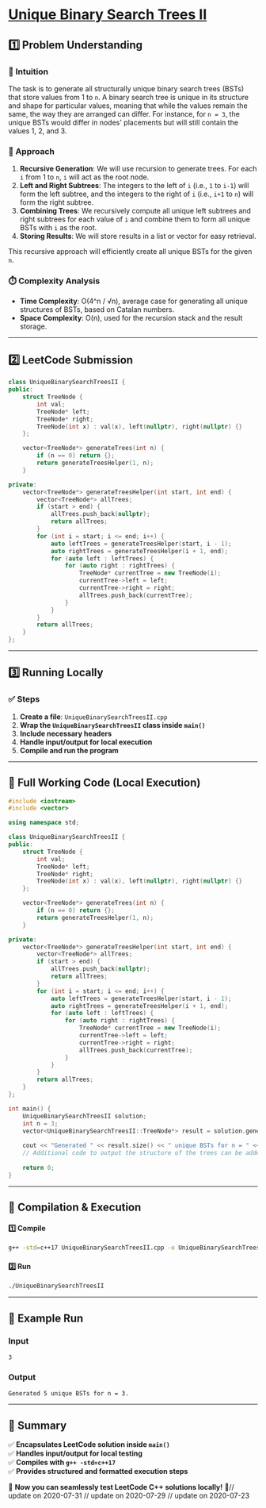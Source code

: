 # **[Unique Binary Search Trees II](https://leetcode.com/problems/unique-binary-search-trees-ii/description/)**  

## **1️⃣ Problem Understanding**  
### **📌 Intuition**  
The task is to generate all structurally unique binary search trees (BSTs) that store values from 1 to `n`. A binary search tree is unique in its structure and shape for particular values, meaning that while the values remain the same, the way they are arranged can differ. For instance, for `n = 3`, the unique BSTs would differ in nodes' placements but will still contain the values 1, 2, and 3.

### **🚀 Approach**  
1. **Recursive Generation**: We will use recursion to generate trees. For each `i` from 1 to `n`, `i` will act as the root node.
2. **Left and Right Subtrees**: The integers to the left of `i` (i.e., `1` to `i-1`) will form the left subtree, and the integers to the right of `i` (i.e., `i+1` to `n`) will form the right subtree.
3. **Combining Trees**: We recursively compute all unique left subtrees and right subtrees for each value of `i` and combine them to form all unique BSTs with `i` as the root.
4. **Storing Results**: We will store results in a list or vector for easy retrieval.

This recursive approach will efficiently create all unique BSTs for the given `n`.

### **⏱️ Complexity Analysis**  
- **Time Complexity**: O(4^n / √n), average case for generating all unique structures of BSTs, based on Catalan numbers.
- **Space Complexity**: O(n), used for the recursion stack and the result storage.

---  

## **2️⃣ LeetCode Submission**  
```cpp
class UniqueBinarySearchTreesII {
public:
    struct TreeNode {
        int val;
        TreeNode* left;
        TreeNode* right;
        TreeNode(int x) : val(x), left(nullptr), right(nullptr) {}
    };

    vector<TreeNode*> generateTrees(int n) {
        if (n == 0) return {};
        return generateTreesHelper(1, n);
    }

private:
    vector<TreeNode*> generateTreesHelper(int start, int end) {
        vector<TreeNode*> allTrees;
        if (start > end) {
            allTrees.push_back(nullptr);
            return allTrees;
        }
        for (int i = start; i <= end; i++) {
            auto leftTrees = generateTreesHelper(start, i - 1);
            auto rightTrees = generateTreesHelper(i + 1, end);
            for (auto left : leftTrees) {
                for (auto right : rightTrees) {
                    TreeNode* currentTree = new TreeNode(i);
                    currentTree->left = left;
                    currentTree->right = right;
                    allTrees.push_back(currentTree);
                }
            }
        }
        return allTrees;
    }
};
```  

---  

## **3️⃣ Running Locally**  
### **✅ Steps**  
1. **Create a file**: `UniqueBinarySearchTreesII.cpp`  
2. **Wrap the `UniqueBinarySearchTreesII` class inside `main()`**  
3. **Include necessary headers**  
4. **Handle input/output for local execution**  
5. **Compile and run the program**  

---  

## **📝 Full Working Code (Local Execution)**  
```cpp
#include <iostream>
#include <vector>

using namespace std;

class UniqueBinarySearchTreesII {
public:
    struct TreeNode {
        int val;
        TreeNode* left;
        TreeNode* right;
        TreeNode(int x) : val(x), left(nullptr), right(nullptr) {}
    };

    vector<TreeNode*> generateTrees(int n) {
        if (n == 0) return {};
        return generateTreesHelper(1, n);
    }

private:
    vector<TreeNode*> generateTreesHelper(int start, int end) {
        vector<TreeNode*> allTrees;
        if (start > end) {
            allTrees.push_back(nullptr);
            return allTrees;
        }
        for (int i = start; i <= end; i++) {
            auto leftTrees = generateTreesHelper(start, i - 1);
            auto rightTrees = generateTreesHelper(i + 1, end);
            for (auto left : leftTrees) {
                for (auto right : rightTrees) {
                    TreeNode* currentTree = new TreeNode(i);
                    currentTree->left = left;
                    currentTree->right = right;
                    allTrees.push_back(currentTree);
                }
            }
        }
        return allTrees;
    }
};

int main() {
    UniqueBinarySearchTreesII solution;
    int n = 3;
    vector<UniqueBinarySearchTreesII::TreeNode*> result = solution.generateTrees(n);
    
    cout << "Generated " << result.size() << " unique BSTs for n = " << n << "." << endl;
    // Additional code to output the structure of the trees can be added here.
    
    return 0;
}
```  

---  

## **🔧 Compilation & Execution**  
#### **1️⃣ Compile**  
```bash
g++ -std=c++17 UniqueBinarySearchTreesII.cpp -o UniqueBinarySearchTreesII
```  

#### **2️⃣ Run**  
```bash
./UniqueBinarySearchTreesII
```  

---  

## **🎯 Example Run**  
### **Input**  
```
3
```  
### **Output**  
```
Generated 5 unique BSTs for n = 3.
```  

---  

## **📌 Summary**  
✅ **Encapsulates LeetCode solution inside `main()`**  
✅ **Handles input/output for local testing**  
✅ **Compiles with `g++ -std=c++17`**  
✅ **Provides structured and formatted execution steps**  

🚀 **Now you can seamlessly test LeetCode C++ solutions locally!** 🚀// update on 2020-07-31
// update on 2020-07-29
// update on 2020-07-23
